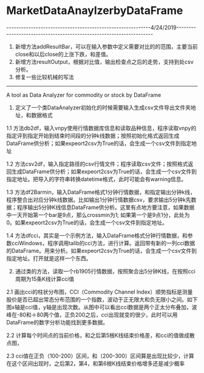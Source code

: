 # MarketDataAnaylzerbyDataFrame
-----------------------------------------------------------4/24/2019--------------------------------------------------------------------
1. 新增方法addResultBar，可以在输入参数中定义需要对比的的范围，主要当前close和以后close的上涨下跌，和差值。
2. 新增方法resultOutput，根据对比值，输出检查点之后的走势，支持到处csv分析。
3. 修复一些比较机械的写法











----------------------------------------------------------------------------------------------------------------------------------------
A tool as Data Analyzer for commodity or stock by DataFrame 

1. 定义了一个类DataAnalyzer初始化的时候需要输入生成csv文件导出文件夹地址，和数据格式

1.1 方法db2df，输入vnpy使用行情数据库信息和读取品种信息，程序读取vnpy的指定评到指定开始到结束时间段的分钟k线数据；按照初始化格式返回生成DataFrame供分析；如果expeort2csv为True的话，会生成一个csv文件到指定地址

1.2 方法csv2df，输入指定路径的csv行情文件；程序读取csv文件；按照格式返回生成DataFrame供分析；如果expeort2csv为True的话，会生成一个csv文件到指定地址。把导入的字符串转换datetime格式，此时可能会有warning信息。

1.3 方法df2Barmin，输入DataFrame格式1分钟行情数据，和指定输出分钟k线，程序整合出对应分钟k线数据。比如输出1分钟行情数据csv，要求输出5分钟k先数据；程序输出5分钟K线信息DataFrame供分析。这里有点地方要注意，如果数据中一天开始第一个bar是9点，那么crossmin为1; 如果第一个是9点1分，此处为0。如果expeort2csv为True的话，会生成一个csv文件到指定地址。

1.4 方法dfcci，其实是一个示例方法，输入DataFrame格式分钟行情数据，和参数cciWindows，程序调用talib的cci方法，进行计算。返回带有新的一列cci数据的DataFrame。用来分析。如果expeort2csv为True的话，会生成一个csv文件到指定地址。打开就是这样一个东西。

2. 通过类的方法，读取一个rb1905行情数据，按照聚合出5分钟K线，在按照cci周期为15条K线计算cci值

2.1 画出cci的柱状分布图，CCI（Commodity Channel lndex）顺势指标是测量股价是否已超出常态分布范围的一个指数，波动于正无限大和负无限小之间。如下图x轴是cci值，y轴是出现次数。从图中可以看出cci数据是两个正太分布叠加，波峰在-80和＋80两个值，正负200之后，cci出现就变的很少，此时可以用DataFrame的数字分析功能找到更多数据。

2.2 计算每个时间点的当前价格，和之后第5根K线结束价格差，和cci的值做成散点图，

2.3 cci值在正负（100-200）区间，和（200-300）区间算是出现比较少，计算在这个区间出现时，之后第2，第4，和第6根K线结束价格增多还是减少概率
